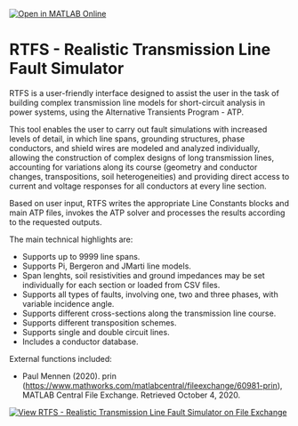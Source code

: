 [![Open in MATLAB Online](https://www.mathworks.com/images/responsive/global/open-in-matlab-online.svg)](https://matlab.mathworks.com/open/github/v1?repo=amaurigmartins/rtfs ) 
# RTFS - Realistic Transmission Line Fault Simulator
RTFS is a user-friendly interface designed to assist the user in the task of building complex transmission line models for short-circuit analysis in power systems, using the Alternative Transients Program - ATP. 

This tool enables the user to carry out fault simulations with increased levels of detail, in which line spans, grounding structures, phase conductors, and shield wires are modeled and analyzed individually, allowing the construction of complex designs of long transmission lines, accounting for variations along its course (geometry and conductor changes, transpositions, soil heterogeneities) and providing direct access to current and voltage responses for all conductors at every line section.

Based on user input, RTFS writes the appropriate Line Constants blocks and main ATP files, invokes the ATP solver and processes the results according to the requested outputs. 

The main technical highlights are:
- Supports up to 9999 line spans.
- Supports Pi, Bergeron and JMarti line models.
- Span lenghts, soil resistivities and ground impedances may be set individually for each section or loaded from CSV files.
- Supports all types of faults, involving one, two and three phases, with variable incidence angle.
- Supports different cross-sections along the transmission line course.
- Supports different transposition schemes.
- Supports single and double circuit lines.
- Includes a conductor database.

External functions included:
- Paul Mennen (2020). prin (https://www.mathworks.com/matlabcentral/fileexchange/60981-prin), MATLAB Central File Exchange. Retrieved October 4, 2020.

[![View RTFS - Realistic Transmission Line Fault Simulator on File Exchange](https://www.mathworks.com/matlabcentral/images/matlab-file-exchange.svg)](https://www.mathworks.com/matlabcentral/fileexchange/80668-rtfs-realistic-transmission-line-fault-simulator)
